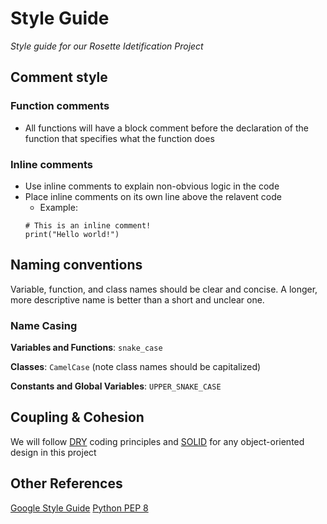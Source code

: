 # Style Guide
*Style guide for our Rosette Idetification Project*

## Comment style
### Function comments
- All functions will have a block comment before the declaration of the function that specifies what the function does

### Inline comments
- Use inline comments to explain non-obvious logic in the code
- Place inline comments on its own line above the relavent code
    - Example: 
    ```
    # This is an inline comment!
    print("Hello world!")
    ```

## Naming conventions
Variable, function, and class names should be clear and concise. A longer, more descriptive name is better than a short and unclear one.

### Name Casing

**Variables and Functions**: `snake_case`

**Classes**: `CamelCase` (note class names should be capitalized)

**Constants and Global Variables**: `UPPER_SNAKE_CASE`

## Coupling & Cohesion
We will follow [DRY](https://en.wikipedia.org/wiki/Don%27t_repeat_yourself) coding principles and [SOLID](https://en.wikipedia.org/wiki/SOLID) for any object-oriented design in this project

## Other References
[Google Style Guide](https://google.github.io/styleguide/)
[Python PEP 8](https://peps.python.org/pep-0008/)

